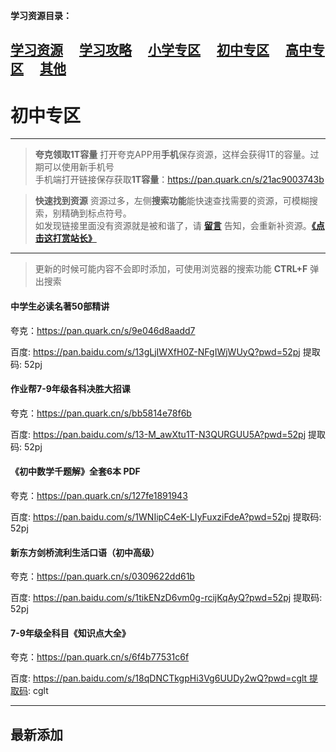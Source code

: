 
**学习资源目录：**

 [学习资源](zh-cn/study/study)&#8195;
 [学习攻略](zh-cn/study/Studyguide)&#8195;
 [小学专区](zh-cn/study/primaryschool)&#8195;
 [初中专区](zh-cn/study/middleschool)&#8195;
 [高中专区](zh-cn/study/highschool)&#8195;
 [其他](zh-cn/study/other)
 ---
# 初中专区

----
> **夸克领取1T容量**
  打开夸克APP用**手机**保存资源，这样会获得1T的容量。过期可以使用新手机号  
  手机端打开链接保存获取**1T容量**：https://pan.quark.cn/s/21ac9003743b  

> **快速找到资源**
  资源过多，左侧**搜索功能**能快速查找需要的资源，可模糊搜索，别精确到标点符号。  
  如发现链接里面没有资源就是被和谐了，请 [**留言**](zh-cn/bbs) 告知，会重新补资源。[**《点击这打赏站长》**](zh-cn/dashang)

----
> 更新的时候可能内容不会即时添加，可使用浏览器的搜索功能 **CTRL+F** 弹出搜索

#### 中学生必读名著50部精讲

夸克：https://pan.quark.cn/s/9e046d8aadd7  

百度: https://pan.baidu.com/s/13gLjIWXfH0Z-NFgIWjWUyQ?pwd=52pj 提取码: 52pj

#### 作业帮7-9年级各科决胜大招课

夸克：https://pan.quark.cn/s/bb5814e78f6b  

百度: https://pan.baidu.com/s/13-M_awXtu1T-N3QURGUU5A?pwd=52pj 提取码: 52pj

#### 《初中数学千题解》全套6本 PDF

夸克：https://pan.quark.cn/s/127fe1891943  

百度: https://pan.baidu.com/s/1WNIipC4eK-LIyFuxziFdeA?pwd=52pj 提取码: 52pj

#### 新东方剑桥流利生活口语（初中高级）

夸克：https://pan.quark.cn/s/0309622dd61b  

百度: https://pan.baidu.com/s/1tikENzD6vm0g-rcijKqAyQ?pwd=52pj 提取码: 52pj

#### 7-9年级全科目《知识点大全》

夸克：https://pan.quark.cn/s/6f4b77531c6f

百度: https://pan.baidu.com/s/18qDNCTkgpHi3Vg6UUDy2wQ?pwd=cglt 提取码: cglt


----
## 最新添加







